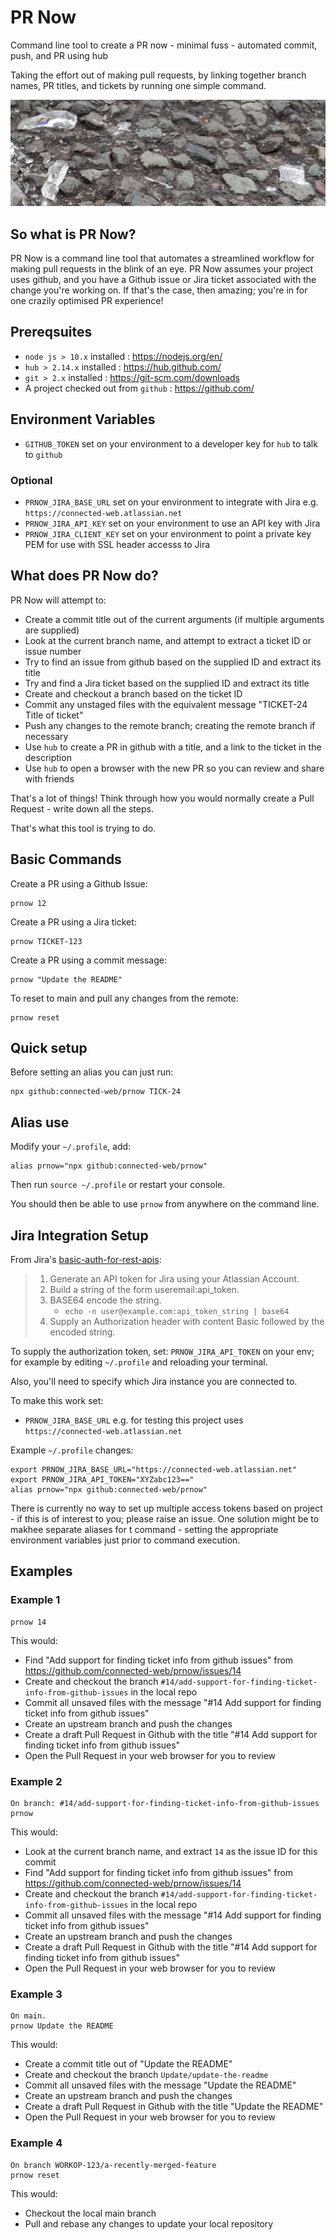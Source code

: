 # PR Now

Command line tool to create a PR now - minimal fuss - automated commit, push, and PR using hub

Taking the effort out of making pull requests, by linking together branch names, PR titles, and tickets by running one simple command.

![Photo of broken glass reflecting light on the road](./images/prnow-background.jpg)

## So what is PR Now?

PR Now is a command line tool that automates a streamlined workflow for making pull requests in the blink of an eye. PR Now assumes your project uses github, and you have a Github issue or Jira ticket associated with the change you're working on. If that's the case, then amazing; you're in for one crazily optimised PR experience!

## Prereqsuites

- `node js > 10.x` installed : https://nodejs.org/en/
- `hub > 2.14.x` installed : https://hub.github.com/
- `git > 2.x` installed : https://git-scm.com/downloads
- A project checked out from `github` : https://github.com/

## Environment Variables

- `GITHUB_TOKEN` set on your environment to a developer key for `hub` to talk to `github`

### Optional

- `PRNOW_JIRA_BASE_URL` set on your environment to integrate with Jira e.g. `https://connected-web.atlassian.net`
- `PRNOW_JIRA_API_KEY` set on your environment to use an API key with Jira
- `PRNOW_JIRA_CLIENT_KEY` set on your environment to point a private key PEM for use with SSL header accesss to Jira

## What does PR Now do?

PR Now will attempt to:
- Create a commit title out of the current arguments (if multiple arguments are supplied)
- Look at the current branch name, and attempt to extract a ticket ID or issue number   
- Try to find an issue from github based on the supplied ID and extract its title
- Try and find a Jira ticket based on the supplied ID and extract its title
- Create and checkout a branch based on the ticket ID
- Commit any unstaged files with the equivalent message "TICKET-24 Title of ticket"
- Push any changes to the remote branch; creating the remote branch if necessary
- Use `hub` to create a PR in github with a title, and a link to the ticket in the description
- Use `hub` to open a browser with the new PR so you can review and share with friends

That's a lot of things! Think through how you would normally create a Pull Request - write down all the steps.

That's what this tool is trying to do.

## Basic Commands

Create a PR using a Github Issue:
```
prnow 12
```

Create a PR using a Jira ticket:
```
prnow TICKET-123 
```

Create a PR using a commit message:
```
prnow "Update the README"
```

To reset to main and pull any changes from the remote:
```
prnow reset
```

## Quick setup

Before setting an alias you can just run:

```
npx github:connected-web/prnow TICK-24
```

## Alias use

Modify your `~/.profile`, add:

```
alias prnow="npx github:connected-web/prnow"
```

Then run `source ~/.profile` or restart your console.

You should then be able to use `prnow` from anywhere on the command line.

## Jira Integration Setup

From Jira's [basic-auth-for-rest-apis](https://developer.atlassian.com/cloud/jira/platform/basic-auth-for-rest-apis/#supply-basic-auth-headers):

>1. Generate an API token for Jira using your Atlassian Account.
>2. Build a string of the form useremail:api_token.
>3. BASE64 encode the string.
>    - `echo -n user@example.com:api_token_string | base64`
>4. Supply an Authorization header with content Basic followed by the encoded string.

To supply the authorization token, set: `PRNOW_JIRA_API_TOKEN` on your env; for example by editing `~/.profile` and reloading your terminal.

Also, you'll need to specify which Jira instance you are connected to.

To make this work set:
- `PRNOW_JIRA_BASE_URL` e.g. for testing this project uses `https://connected-web.atlassian.net`

Example `~/.profile` changes:

```
export PRNOW_JIRA_BASE_URL="https://connected-web.atlassian.net"
export PRNOW_JIRA_API_TOKEN="XYZabc123=="
alias prnow="npx github:connected-web/prnow"
```

There is currently no way to set up multiple access tokens based on project - if this is of interest to you; please raise an issue. One solution might be to makhee separate aliases for t command - setting the appropriate environment variables just prior to command execution.

## Examples

### Example 1

```
prnow 14
```

This would:
- Find "Add support for finding ticket info from github issues" from https://github.com/connected-web/prnow/issues/14
- Create and checkout the branch `#14/add-support-for-finding-ticket-info-from-github-issues` in the local repo
- Commit all unsaved files with the message "#14 Add support for finding ticket info from github issues"
- Create an upstream branch and push the changes
- Create a draft Pull Request in Github with the title "#14 Add support for finding ticket info from github issues"
- Open the Pull Request in your web browser for you to review

### Example 2

```
On branch: #14/add-support-for-finding-ticket-info-from-github-issues
prnow
```

This would:
- Look at the current branch name, and extract `14` as the issue ID for this commit
- Find "Add support for finding ticket info from github issues" from https://github.com/connected-web/prnow/issues/14
- Create and checkout the branch `#14/add-support-for-finding-ticket-info-from-github-issues` in the local repo
- Commit all unsaved files with the message "#14 Add support for finding ticket info from github issues"
- Create an upstream branch and push the changes
- Create a draft Pull Request in Github with the title "#14 Add support for finding ticket info from github issues"
- Open the Pull Request in your web browser for you to review

### Example 3

``` 
On main.
prnow Update the README
```

This would:
- Create a commit title out of "Update the README"
- Create and checkout the branch `Update/update-the-readme`
- Commit all unsaved files with the message "Update the README"
- Create an upstream branch and push the changes
- Create a draft Pull Request in Github with the title "Update the README"
- Open the Pull Request in your web browser for you to review

### Example 4

```
On branch WORKOP-123/a-recently-merged-feature
prnow reset
```

This would:
- Checkout the local main branch
- Pull and rebase any changes to update your local repository
